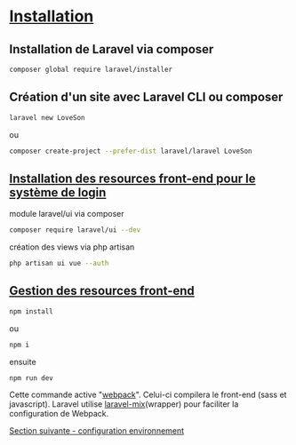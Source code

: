# [Installation](https://laravel.com/docs/6.x/installation)
## Installation de Laravel via composer
```bash
composer global require laravel/installer
```

## Création d'un site avec Laravel CLI ou composer
```bash
laravel new LoveSon
```
ou 
```bash
composer create-project --prefer-dist laravel/laravel LoveSon
```

## [Installation des resources front-end pour le système de login](https://laravel.com/docs/6.x/frontend#introduction)
module laravel/ui via composer
```bash
composer require laravel/ui --dev
```
création des views via php artisan
```bash
php artisan ui vue --auth
```

## [Gestion des resources front-end](https://laravel.com/docs/6.x/frontend#writing-css)
```bash
npm install
```
ou 
```bash
npm i
```
ensuite 
```bash
npm run dev
```
Cette commande active "[webpack](https://webpack.js.org/)". Celui-ci compilera le front-end (sass et javascript). 
Laravel utilise [laravel-mix](https://laravel.com/docs/6.x/mix)(wrapper) pour faciliter la configuration de Webpack.

[Section suivante - configuration environnement](2.configuration_environnement.md)



